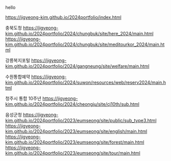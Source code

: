 hello


https://jigyeong-kim.github.io/2024portfolio/index.html

충북도청
https://jigyeong-kim.github.io/2024portfolio/2024/chungbuk/site/here_2024/main.html
https://jigyeong-kim.github.io/2024portfolio/2024/chungbuk/site/meditourkor_2024/main.html

강릉복지포털
https://jigyeong-kim.github.io/2024portfolio/2024/gangneung/site/welfare/main.html

수원통합예약
https://jigyeong-kim.github.io/2024portfolio/2024/suwon/resources/web/reserv2024/main.html

청주시 통합 10주년 
https://jigyeong-kim.github.io/2024portfolio/2024/cheongju/site/cj10th/sub.html

음성군청
https://jigyeong-kim.github.io/2024portfolio/2023/eumseong/site/public/sub_type3.html
https://jigyeong-kim.github.io/2024portfolio/2023/eumseong/site/english/main.html
https://jigyeong-kim.github.io/2024portfolio/2023/eumseong/site/forest/main.html
https://jigyeong-kim.github.io/2024portfolio/2023/eumseong/site/tour/main.html